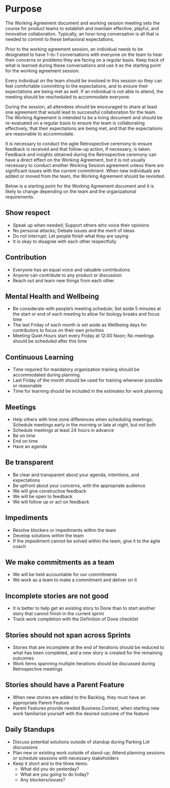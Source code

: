# Purpose

The Working Agreement document and working session meeting sets the course for product teams to establish and maintain effective, playful, and innovative collaboration. Typically, an hour-long conversation is all that is needed to commit to these behavioral expectations.

Prior to the working agreement session, an individual needs to be designated to have 1-to-1 conversations with everyone on the team to hear their concerns or problems they are facing on a regular basis. Keep track of what is learned during these conversations and use it as the starting point for the working agreement session.

Every individual on the team should be involved in this session so they can feel comfortable committing to the expectations, and to ensure their expectations are being met as well. If an individual is not able to attend, the meeting should be rescheduled to accommodate everyone.

During the session, all attendees should be encouraged to share at least one agreement that would lead to successful collaboration for the team. The Working Agreement is intended to be a living document and should be re-evaluated on a regular basis to ensure the team is collaborating effectively, that their expectations are being met, and that the expectations are reasonable to accommodate.

It is necessary to conduct the agile Retrospective ceremony to ensure feedback is received and that follow-up action, if necessary, is taken. Feedback and insights obtained during the Retrospective ceremony can have a direct effect on the Working Agreement, but it is not usually necessary to conduct another Working Session agreement unless there are significant issues with the current commitment. When new individuals are added or moved from the team, the Working Agreement should be revisited.

Below is a starting point for the Working Agreement document and it is likely to change depending on the team and the organizational requirements.

## Show respect

* Speak up when needed; Support others who voice their opinions
* No personal attacks; Debate issues and the merit of ideas
* Do not interrupt; Let people finish what they are saying
* It is okay to disagree with each other respectfully

## Contribution

* Everyone has an equal voice and valuable contributions
* Anyone can contribute to any product or discussion
* Reach out and learn new things from each other

## Mental Health and Wellbeing

* Be considerate with people’s meeting schedule; Set aside 5 minutes at the start or end of each meeting to allow for biology breaks and focus time
* The last Friday of each month is set aside as Wellbeing days for contributors to focus on their own priorities
* Meeting Quiet Hours start every Friday at 12:00 Noon; No meetings should be scheduled after this time

## Continuous Learning

* Time required for mandatory organization training should be accommodated during planning
* Last Friday of the month should be used for training whenever possible or reasonable
* Time for learning should be included in the estimates for work planning

## Meetings

* Help others with time zone differences when scheduling meetings; Schedule meetings early in the morning or late at night, but not both
* Schedule meetings at least 24 hours in advance
* Be on time
* End on time
* Have an agenda

## Be transparent

* Be clear and transparent about your agenda, intentions, and expectations
* Be upfront about your concerns, with the appropriate audience
* We will give constructive feedback
* We will be open to feedback
* We will follow up or act on feedback

## Impediments

* Resolve blockers or impediments within the team
* Develop solutions within the team
* If the impediment cannot be solved within the team, give it to the agile coach

## We make commitments as a team

* We will be held accountable for our commitments
* We work as a team to make a commitment and deliver on it

## Incomplete stories are not good

* It is better to help get an existing story to Done than to start another story that cannot finish in the current sprint
* Track work completion with the Definition of Done checklist

## Stories should not span across Sprints

* Stories that are incomplete at the end of Iterations should be reduced to what has been completed, and a new story is created for the remaining outcomes
* Work items spanning multiple iterations should be discussed during Retrospective meetings

## Stories should have a Parent Feature

* When new stories are added to the Backlog, they must have an appropriate Parent Feature
* Parent Features provide needed Business Context, when starting new work familiarize yourself with the desired outcome of the feature

## Daily Standups

* Discuss potential solutions outside of standup during Parking Lot discussions
* Plan new or existing work outside of stand-up; Attend planning sessions or schedule sessions with necessary stakeholders
* Keep it short and to the three items:
  * What did you do yesterday?
  * What are you going to do today?
  * Any blockers/issues?
